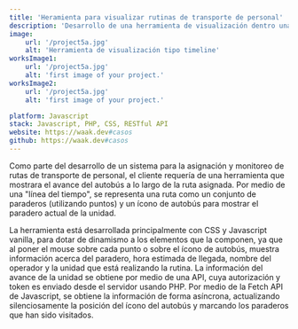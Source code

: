 ```yaml
---
title: 'Heramienta para visualizar rutinas de transporte de personal'
description: 'Desarrollo de una herramienta de visualización dentro una plataforma web, para un cliente de la industria del transporte turístico y de personal'
image:
    url: '/project5a.jpg'
    alt: 'Herramienta de visualización tipo timeline'
worksImage1:
    url: '/project5a.jpg'
    alt: 'first image of your project.'
worksImage2:
    url: '/project5a.jpg'
    alt: 'first image of your project.'

platform: Javascript
stack: Javascript, PHP, CSS, RESTful API
website: https://waak.dev#casos
github: https://waak.dev#casos
---
```


Como parte del desarrollo de un sistema para la asignación y monitoreo de rutas de transporte de personal, el cliente requería de una herramienta que mostrara el avance del autobús a lo largo de la ruta asignada. Por medio de una "línea del tiempo", se representa una ruta como un conjunto de paraderos (utilizando puntos) y un ícono de autobús para mostrar el paradero actual de la unidad.

La herramienta está desarrollada principalmente con CSS y Javascript vanilla, para dotar de dinamismo a los elementos que la componen, ya que al poner el mouse sobre cada punto o sobre el ícono de autobús, muestra información acerca del paradero, hora estimada de llegada, nombre del operador y la unidad que está realizando la rutina. La información del avance de la unidad se obtiene por medio de una API, cuya autorización y token es enviado desde el servidor usando PHP. Por medio de la Fetch API de Javascript, se obtiene la información de forma asíncrona, actualizando silenciosamente la posición del ícono del autobús y marcando los paraderos que han sido visitados.